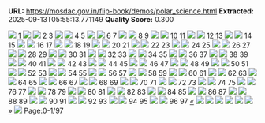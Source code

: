 # 

**URL:** https://mosdac.gov.in/flip-book/demos/polar_science.html
**Extracted:** 2025-09-13T05:55:13.771149
**Quality Score:** 0.300

![](https://mosdac.gov.in/flip-book/demos/Atlas_of_Sea_Ice_Trends/thumb/Page1.jpg)
1
![](https://mosdac.gov.in/flip-book/demos/Atlas_of_Sea_Ice_Trends/thumb/Page2.jpg) ![](https://mosdac.gov.in/flip-book/demos/Atlas_of_Sea_Ice_Trends/thumb/Page3.jpg)
2 3
![](https://mosdac.gov.in/flip-book/demos/Atlas_of_Sea_Ice_Trends/thumb/Page4.jpg) ![](https://mosdac.gov.in/flip-book/demos/Atlas_of_Sea_Ice_Trends/thumb/Page5.jpg)
4 5
![](https://mosdac.gov.in/flip-book/demos/Atlas_of_Sea_Ice_Trends/thumb/Page6.jpg) ![](https://mosdac.gov.in/flip-book/demos/Atlas_of_Sea_Ice_Trends/thumb/Page7.jpg)
6 7
![](https://mosdac.gov.in/flip-book/demos/Atlas_of_Sea_Ice_Trends/thumb/Page8.jpg) ![](https://mosdac.gov.in/flip-book/demos/Atlas_of_Sea_Ice_Trends/thumb/Page9.jpg)
8 9
![](https://mosdac.gov.in/flip-book/demos/Atlas_of_Sea_Ice_Trends/thumb/Page10.jpg) ![](https://mosdac.gov.in/flip-book/demos/Atlas_of_Sea_Ice_Trends/thumb/Page11.jpg)
10 11
![](https://mosdac.gov.in/flip-book/demos/Atlas_of_Sea_Ice_Trends/thumb/Page12.jpg) ![](https://mosdac.gov.in/flip-book/demos/Atlas_of_Sea_Ice_Trends/thumb/Page13.jpg)
12 13
![](https://mosdac.gov.in/flip-book/demos/Atlas_of_Sea_Ice_Trends/thumb/Page14.jpg) ![](https://mosdac.gov.in/flip-book/demos/Atlas_of_Sea_Ice_Trends/thumb/Page15.jpg)
14 15
![](https://mosdac.gov.in/flip-book/demos/Atlas_of_Sea_Ice_Trends/thumb/Page16.jpg) ![](https://mosdac.gov.in/flip-book/demos/Atlas_of_Sea_Ice_Trends/thumb/Page17.jpg)
16 17
![](https://mosdac.gov.in/flip-book/demos/Atlas_of_Sea_Ice_Trends/thumb/Page18.jpg) ![](https://mosdac.gov.in/flip-book/demos/Atlas_of_Sea_Ice_Trends/thumb/Page19.jpg)
18 19
![](https://mosdac.gov.in/flip-book/demos/Atlas_of_Sea_Ice_Trends/thumb/Page20.jpg) ![](https://mosdac.gov.in/flip-book/demos/Atlas_of_Sea_Ice_Trends/thumb/Page21.jpg)
20 21
![](https://mosdac.gov.in/flip-book/demos/Atlas_of_Sea_Ice_Trends/thumb/Page22.jpg) ![](https://mosdac.gov.in/flip-book/demos/Atlas_of_Sea_Ice_Trends/thumb/Page23.jpg)
22 23
![](https://mosdac.gov.in/flip-book/demos/Atlas_of_Sea_Ice_Trends/thumb/Page24.jpg) ![](https://mosdac.gov.in/flip-book/demos/Atlas_of_Sea_Ice_Trends/thumb/Page25.jpg)
24 25
![](https://mosdac.gov.in/flip-book/demos/Atlas_of_Sea_Ice_Trends/thumb/Page26.jpg) ![](https://mosdac.gov.in/flip-book/demos/Atlas_of_Sea_Ice_Trends/thumb/Page27.jpg)
26 27
![](https://mosdac.gov.in/flip-book/demos/Atlas_of_Sea_Ice_Trends/thumb/Page28.jpg) ![](https://mosdac.gov.in/flip-book/demos/Atlas_of_Sea_Ice_Trends/thumb/Page29.jpg)
28 29
![](https://mosdac.gov.in/flip-book/demos/Atlas_of_Sea_Ice_Trends/thumb/Page30.jpg) ![](https://mosdac.gov.in/flip-book/demos/Atlas_of_Sea_Ice_Trends/thumb/Page31.jpg)
30 31
![](https://mosdac.gov.in/flip-book/demos/Atlas_of_Sea_Ice_Trends/thumb/Page32.jpg) ![](https://mosdac.gov.in/flip-book/demos/Atlas_of_Sea_Ice_Trends/thumb/Page33.jpg)
32 33
![](https://mosdac.gov.in/flip-book/demos/Atlas_of_Sea_Ice_Trends/thumb/Page34.jpg) ![](https://mosdac.gov.in/flip-book/demos/Atlas_of_Sea_Ice_Trends/thumb/Page35.jpg)
34 35
![](https://mosdac.gov.in/flip-book/demos/Atlas_of_Sea_Ice_Trends/thumb/Page36.jpg) ![](https://mosdac.gov.in/flip-book/demos/Atlas_of_Sea_Ice_Trends/thumb/Page37.jpg)
36 37
![](https://mosdac.gov.in/flip-book/demos/Atlas_of_Sea_Ice_Trends/thumb/Page38.jpg) ![](https://mosdac.gov.in/flip-book/demos/Atlas_of_Sea_Ice_Trends/thumb/Page39.jpg)
38 39
![](https://mosdac.gov.in/flip-book/demos/Atlas_of_Sea_Ice_Trends/thumb/Page40.jpg) ![](https://mosdac.gov.in/flip-book/demos/Atlas_of_Sea_Ice_Trends/thumb/Page41.jpg)
40 41
![](https://mosdac.gov.in/flip-book/demos/Atlas_of_Sea_Ice_Trends/thumb/Page42.jpg) ![](https://mosdac.gov.in/flip-book/demos/Atlas_of_Sea_Ice_Trends/thumb/Page43.jpg)
42 43
![](https://mosdac.gov.in/flip-book/demos/Atlas_of_Sea_Ice_Trends/thumb/Page44.jpg) ![](https://mosdac.gov.in/flip-book/demos/Atlas_of_Sea_Ice_Trends/thumb/Page45.jpg)
44 45
![](https://mosdac.gov.in/flip-book/demos/Atlas_of_Sea_Ice_Trends/thumb/Page46.jpg) ![](https://mosdac.gov.in/flip-book/demos/Atlas_of_Sea_Ice_Trends/thumb/Page47.jpg)
46 47
![](https://mosdac.gov.in/flip-book/demos/Atlas_of_Sea_Ice_Trends/thumb/Page48.jpg) ![](https://mosdac.gov.in/flip-book/demos/Atlas_of_Sea_Ice_Trends/thumb/Page49.jpg)
48 49
![](https://mosdac.gov.in/flip-book/demos/Atlas_of_Sea_Ice_Trends/thumb/Page50.jpg) ![](https://mosdac.gov.in/flip-book/demos/Atlas_of_Sea_Ice_Trends/thumb/Page51.jpg)
50 51
![](https://mosdac.gov.in/flip-book/demos/Atlas_of_Sea_Ice_Trends/thumb/Page52.jpg) ![](https://mosdac.gov.in/flip-book/demos/Atlas_of_Sea_Ice_Trends/thumb/Page53.jpg)
52 53
![](https://mosdac.gov.in/flip-book/demos/Atlas_of_Sea_Ice_Trends/thumb/Page54.jpg) ![](https://mosdac.gov.in/flip-book/demos/Atlas_of_Sea_Ice_Trends/thumb/Page55.jpg)
54 55
![](https://mosdac.gov.in/flip-book/demos/Atlas_of_Sea_Ice_Trends/thumb/Page56.jpg) ![](https://mosdac.gov.in/flip-book/demos/Atlas_of_Sea_Ice_Trends/thumb/Page57.jpg)
56 57
![](https://mosdac.gov.in/flip-book/demos/Atlas_of_Sea_Ice_Trends/thumb/Page58.jpg) ![](https://mosdac.gov.in/flip-book/demos/Atlas_of_Sea_Ice_Trends/thumb/Page59.jpg)
58 59
![](https://mosdac.gov.in/flip-book/demos/Atlas_of_Sea_Ice_Trends/thumb/Page60.jpg) ![](https://mosdac.gov.in/flip-book/demos/Atlas_of_Sea_Ice_Trends/thumb/Page61.jpg)
60 61
![](https://mosdac.gov.in/flip-book/demos/Atlas_of_Sea_Ice_Trends/thumb/Page62.jpg) ![](https://mosdac.gov.in/flip-book/demos/Atlas_of_Sea_Ice_Trends/thumb/Page63.jpg)
62 63
![](https://mosdac.gov.in/flip-book/demos/Atlas_of_Sea_Ice_Trends/thumb/Page64.jpg) ![](https://mosdac.gov.in/flip-book/demos/Atlas_of_Sea_Ice_Trends/thumb/Page65.jpg)
64 65
![](https://mosdac.gov.in/flip-book/demos/Atlas_of_Sea_Ice_Trends/thumb/Page66.jpg) ![](https://mosdac.gov.in/flip-book/demos/Atlas_of_Sea_Ice_Trends/thumb/Page67.jpg)
66 67
![](https://mosdac.gov.in/flip-book/demos/Atlas_of_Sea_Ice_Trends/thumb/Page68.jpg) ![](https://mosdac.gov.in/flip-book/demos/Atlas_of_Sea_Ice_Trends/thumb/Page69.jpg)
68 69
![](https://mosdac.gov.in/flip-book/demos/Atlas_of_Sea_Ice_Trends/thumb/Page70.jpg) ![](https://mosdac.gov.in/flip-book/demos/Atlas_of_Sea_Ice_Trends/thumb/Page71.jpg)
70 71
![](https://mosdac.gov.in/flip-book/demos/Atlas_of_Sea_Ice_Trends/thumb/Page72.jpg) ![](https://mosdac.gov.in/flip-book/demos/Atlas_of_Sea_Ice_Trends/thumb/Page73.jpg)
72 73
![](https://mosdac.gov.in/flip-book/demos/Atlas_of_Sea_Ice_Trends/thumb/Page74.jpg) ![](https://mosdac.gov.in/flip-book/demos/Atlas_of_Sea_Ice_Trends/thumb/Page75.jpg)
74 75
![](https://mosdac.gov.in/flip-book/demos/Atlas_of_Sea_Ice_Trends/thumb/Page76.jpg) ![](https://mosdac.gov.in/flip-book/demos/Atlas_of_Sea_Ice_Trends/thumb/Page77.jpg)
76 77
![](https://mosdac.gov.in/flip-book/demos/Atlas_of_Sea_Ice_Trends/thumb/Page78.jpg) ![](https://mosdac.gov.in/flip-book/demos/Atlas_of_Sea_Ice_Trends/thumb/Page79.jpg)
78 79
![](https://mosdac.gov.in/flip-book/demos/Atlas_of_Sea_Ice_Trends/thumb/Page80.jpg) ![](https://mosdac.gov.in/flip-book/demos/Atlas_of_Sea_Ice_Trends/thumb/Page81.jpg)
80 81
![](https://mosdac.gov.in/flip-book/demos/Atlas_of_Sea_Ice_Trends/thumb/Page82.jpg) ![](https://mosdac.gov.in/flip-book/demos/Atlas_of_Sea_Ice_Trends/thumb/Page83.jpg)
82 83
![](https://mosdac.gov.in/flip-book/demos/Atlas_of_Sea_Ice_Trends/thumb/Page84.jpg) ![](https://mosdac.gov.in/flip-book/demos/Atlas_of_Sea_Ice_Trends/thumb/Page85.jpg)
84 85
![](https://mosdac.gov.in/flip-book/demos/Atlas_of_Sea_Ice_Trends/thumb/Page86.jpg) ![](https://mosdac.gov.in/flip-book/demos/Atlas_of_Sea_Ice_Trends/thumb/Page87.jpg)
86 87
![](https://mosdac.gov.in/flip-book/demos/Atlas_of_Sea_Ice_Trends/thumb/Page88.jpg) ![](https://mosdac.gov.in/flip-book/demos/Atlas_of_Sea_Ice_Trends/thumb/Page89.jpg)
88 89
![](https://mosdac.gov.in/flip-book/demos/Atlas_of_Sea_Ice_Trends/thumb/Page90.jpg) ![](https://mosdac.gov.in/flip-book/demos/Atlas_of_Sea_Ice_Trends/thumb/Page91.jpg)
90 91
![](https://mosdac.gov.in/flip-book/demos/Atlas_of_Sea_Ice_Trends/thumb/Page92.jpg) ![](https://mosdac.gov.in/flip-book/demos/Atlas_of_Sea_Ice_Trends/thumb/Page93.jpg)
92 93
![](https://mosdac.gov.in/flip-book/demos/Atlas_of_Sea_Ice_Trends/thumb/Page94.jpg) ![](https://mosdac.gov.in/flip-book/demos/Atlas_of_Sea_Ice_Trends/thumb/Page95.jpg)
94 95
![](https://mosdac.gov.in/flip-book/demos/Atlas_of_Sea_Ice_Trends/thumb/Page96.jpg) ![](https://mosdac.gov.in/flip-book/demos/Atlas_of_Sea_Ice_Trends/thumb/Page97.jpg)
96 97
[«](https://mosdac.gov.in/flip-book/demos/polar_science.html)
![](https://mosdac.gov.in/flip-book/demos/Atlas_of_Sea_Ice_Trends/Page1.jpg)
![](https://mosdac.gov.in/flip-book/demos/Atlas_of_Sea_Ice_Trends/Page2.jpg)
![](https://mosdac.gov.in/flip-book/demos/Atlas_of_Sea_Ice_Trends/Page3.jpg)
![](https://mosdac.gov.in/flip-book/demos/Atlas_of_Sea_Ice_Trends/Page4.jpg)
![](https://mosdac.gov.in/flip-book/demos/Atlas_of_Sea_Ice_Trends/Page5.jpg)
![](https://mosdac.gov.in/flip-book/demos/Atlas_of_Sea_Ice_Trends/Page6.jpg)
[»](https://mosdac.gov.in/flip-book/demos/polar_science.html)
![](https://mosdac.gov.in/flip-book/demos/ocean/icons8-microsoft-30.png)
Page:0-1/97
